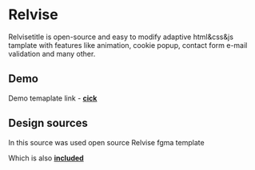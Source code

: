 # Relvise

Relvisetitle is open-source and easy to modify adaptive html&css&js tamplate with features like animation, cookie popup, contact form e-mail validation and many other.


## Demo

Demo temaplate link - [**cick**](https://avdebor.github.io/Relvise/)

## Design sources

In this source was used open source Relvise fgma template

Which is also [**included**](https://github.com/avdebor/Relvisetitle/blob/main/template.fig?raw=true)
